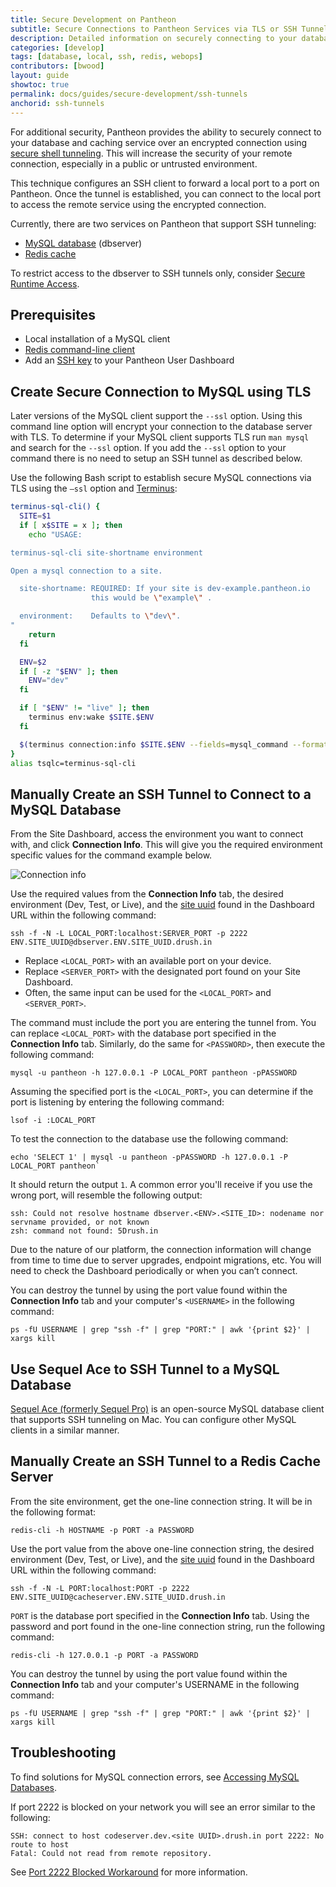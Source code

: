 ```yaml
---
title: Secure Development on Pantheon
subtitle: Secure Connections to Pantheon Services via TLS or SSH Tunnels
description: Detailed information on securely connecting to your database and caching service using SSH tunnels.
categories: [develop]
tags: [database, local, ssh, redis, webops]
contributors: [bwood]
layout: guide
showtoc: true
permalink: docs/guides/secure-development/ssh-tunnels
anchorid: ssh-tunnels
---
```


For additional security, Pantheon provides the ability to securely connect to your database and caching service over an encrypted connection using [secure shell tunneling](https://en.wikipedia.org/wiki/Tunneling_protocol#Secure_shell_tunneling). This will increase the security of your remote connection, especially in a public or untrusted environment.

This technique configures an SSH client to forward a local port to a port on Pantheon. Once the tunnel is established, you can connect to the local port to access the remote service using the encrypted connection.

Currently, there are two services on Pantheon that support SSH tunneling:

- [MySQL database](/mysql-access) (dbserver)
- [Redis cache](/object-cache)

To restrict access to the dbserver to SSH tunnels only, consider [Secure Runtime Access](/guides/secure-development/secure-runtime-access).

## Prerequisites

- Local installation of a MySQL client
- [Redis command-line client](/object-cache#use-the-redis-command-line-client)
- Add an [SSH key](/ssh-keys) to your Pantheon User Dashboard

## Create Secure Connection to MySQL using TLS

Later versions of the MySQL client support the `--ssl` option.  Using this command line option will encrypt your connection to the database server with TLS.  To determine if your MySQL client supports TLS run `man mysql` and search for the `--ssl` option. If you add the `--ssl` option to your command there is no need to setup an SSH tunnel as described below.

Use the following Bash script to establish secure MySQL connections via TLS using the `—ssl` option and [Terminus](/terminus):

```bash
terminus-sql-cli() {
  SITE=$1
  if [ x$SITE = x ]; then
    echo "USAGE:

terminus-sql-cli site-shortname environment

Open a mysql connection to a site.

  site-shortname: REQUIRED: If your site is dev-example.pantheon.io
                  this would be \"example\" .

  environment:    Defaults to \"dev\".
"
    return
  fi

  ENV=$2
  if [ -z "$ENV" ]; then
    ENV="dev"
  fi

  if [ "$ENV" != "live" ]; then
    terminus env:wake $SITE.$ENV
  fi

  $(terminus connection:info $SITE.$ENV --fields=mysql_command --format=string) -A --ssl
}
alias tsqlc=terminus-sql-cli
```

## Manually Create an SSH Tunnel to Connect to a MySQL Database

From the Site Dashboard, access the environment you want to connect with, and click **Connection Info**. This will give you the required environment specific values for the command example below.

![Connection info](../../../images/dashboard/connection-info.png)

Use the required values from the **Connection Info** tab, the desired environment (Dev, Test, or Live), and the  [site uuid](/sites/#site-uuid) found in the Dashboard URL within the following command:

```bash{promptUser: user}
ssh -f -N -L LOCAL_PORT:localhost:SERVER_PORT -p 2222 ENV.SITE_UUID@dbserver.ENV.SITE_UUID.drush.in
```
  * Replace `<LOCAL_PORT>` with an available port on your device.
  * Replace `<SERVER_PORT>` with the designated port found on your Site Dashboard.
  * Often, the same input can be used for the `<LOCAL_PORT>` and `<SERVER_PORT>`.

The command must include the port you are entering the tunnel from. You can replace `<LOCAL_PORT>` with the database port specified in the **Connection Info** tab. Similarly, do the same for `<PASSWORD>`, then execute the following command:

```bash{promptUser: user}
mysql -u pantheon -h 127.0.0.1 -P LOCAL_PORT pantheon -pPASSWORD
```

Assuming the specified port is the `<LOCAL_PORT>`, you can determine if the port is listening by entering the following command:

```bash{promptUser: user}
lsof -i :LOCAL_PORT
```

To test the connection to the database use the following command:

```bash{promptUser: user}
echo 'SELECT 1' | mysql -u pantheon -pPASSWORD -h 127.0.0.1 -P LOCAL_PORT pantheon`
```

It should return the output `1`. A common error you'll receive if you use the wrong port, will resemble the following output:

```bash{promptUser: user}
ssh: Could not resolve hostname dbserver.<ENV>.<SITE_ID>: nodename nor servname provided, or not known
zsh: command not found: 5Drush.in
```

<Alert title="Note" type="info">

Due to the nature of our platform, the connection information will change from time to time due to server upgrades, endpoint migrations, etc. You will need to check the Dashboard periodically or when you can’t connect.

</Alert>

You can destroy the tunnel by using the port value found within the **Connection Info** tab and your computer's `<USERNAME>` in the following command:

```bash{promptUser: user}
ps -fU USERNAME | grep "ssh -f" | grep "PORT:" | awk '{print $2}' | xargs kill
```

## Use Sequel Ace to SSH Tunnel to a MySQL Database

[Sequel Ace (formerly Sequel Pro)](https://sequel-ace.com/) is an open-source MySQL database client that supports SSH tunneling on Mac. You can configure other MySQL clients in a similar manner.

## Manually Create an SSH Tunnel to a Redis Cache Server

From the site environment, get the one-line connection string. It will be in the following format:

```bash{promptUser: user}
redis-cli -h HOSTNAME -p PORT -a PASSWORD
```

Use the port value from the above one-line connection string, the desired environment (Dev, Test, or Live), and the [site uuid](/sites/#site-uuid) found in the Dashboard URL within the following command:

```bash{promptUser: user}
ssh -f -N -L PORT:localhost:PORT -p 2222 ENV.SITE_UUID@cacheserver.ENV.SITE_UUID.drush.in
```

`PORT` is the database port specified in the **Connection Info** tab. Using the password and port found in the one-line connection string, run the following command:

```bash{promptUser: user}
redis-cli -h 127.0.0.1 -p PORT -a PASSWORD
```

You can destroy the tunnel by using the port value found within the **Connection Info** tab and your computer's USERNAME in the following command:

```bash{promptUser: user}
ps -fU USERNAME | grep "ssh -f" | grep "PORT:" | awk '{print $2}' | xargs kill
```

## Troubleshooting

To find solutions for MySQL connection errors, see [Accessing MySQL Databases](/mysql-access/#troubleshooting-mysql-connections).

If port 2222 is blocked on your network you will see an error similar to the following:

```none
SSH: connect to host codeserver.dev.<site UUID>.drush.in port 2222: No route to host
Fatal: Could not read from remote repository.
```

See [Port 2222 Blocked Workaround](/port-2222) for more information.

